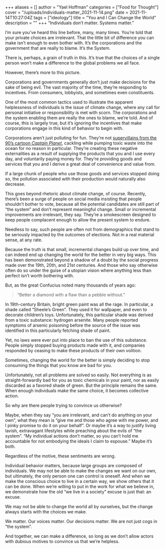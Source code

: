 +++
aliases = []
author = "Yael Hoffman"
categories = ["Food for Thought"]
cover = "/uploads/individuals-matter_2021-11-14.png"
date = 2021-11-14T10:27:04Z
tags = ["ideology"]
title = "You and I Can Change the World"
description = ""
+++
“Individuals don’t matter. Systems matter.”

I’m sure you’ve heard this line before, many, many times. You’re told that your private choices are irrelevant. That the little bit of difference you can make isn’t enough to even bother with. It’s the corporations and the government that are really to blame. It’s the System.

There is, perhaps, a grain of truth in this. It’s true that the choices of a single person won’t make a difference to the global problems we all face.

However, there’s more to this picture.

Corporations and governments generally don’t just make decisions for the sake of being evil. The vast majority of the time, they’re responding to incentives. From consumers, lobbyists, and sometimes even constituents.

One of the most common tactics used to illustrate the apparent helplessness of individuals is the issue of climate change, where any call for personal initiative or responsibility is met with scorn. The corporations and the system enabling them are really the ones to blame, we’re told. And of course, this is largely true, but it’s ignoring the incentives that make corporations engage in this kind of behavior to begin with.

Corporations aren’t just polluting for fun. They’re not [supervillains from the 90’s cartoon _Captain Planet_](https://youtu.be/m__J1Jw6TxA "supervillains"), cackling while pumping toxic waste into the ocean for no reason in particular. They’re creating these negative externalities as a result of supplying the products that you and I use every day, and voluntarily paying money for. They’re providing goods and services that you and I derive a great deal of convenience and value from.

If a large chunk of people who use those goods and services stopped doing so, the pollution associated with their production would naturally also decrease.

This goes beyond rhetoric about climate change, of course. Recently, there’s been a surge of people on social media insisting that people shouldn’t bother to vote, because all the potential candidates are still part of “the system” and don’t represent meaningful change. Small or incremental improvements are irrelevant, they say. They’re a smokescreen designed to keep people complacent enough to allow the present system to endure.

Needless to say, such people are often not from demographics that stand to be seriously impacted by the outcomes of elections. Not in a real material sense, at any rate.

Because the truth is that small, incremental changes build up over time, and can indeed end up changing the world for the better in very big ways. This has been demonstrated beyond a shadow of a doubt by the social progress made over the 19th, 20th, and 21st centuries. And those who say otherwise often do so under the guise of a utopian vision where anything less than perfect isn’t worth bothering with.

But, as the great Confucius noted many thousands of years ago:

> “Better a diamond with a flaw than a pebble without.”

In 19th-century Britain, bright green paint was all the rage. In particular, a shade called “Sheele’s Green”. They used it for wallpaper, and even to decorate children’s toys. Unfortunately, this particular shade was derived from a toxic substance: hydrogen arsenite. Many people reported symptoms of arsenic poisoning before the source of the issue was identified in this particularly fetching shade of paint.

Yet, no laws were ever put into place to ban the use of this substance. People simply stopped buying products made with it, and companies responded by ceasing to make these products of their own volition.

Sometimes, changing the world for the better is simply deciding to stop consuming the things that you know are bad for you.

Unfortunately, not all problems are solved so easily. Not everything is as straight-forwardly bad for you as toxic chemicals in your paint, nor as easily discarded as a favored shade of green. But the principle remains the same. When enough individuals make the same choice, it becomes collective action.

So why are there people trying to convince us otherwise?

Maybe, when they say “you are irrelevant, and can’t do anything on your own”, what they mean is “give me and those who agree with me power, and I pinky promise to do it on your behalf”. Or maybe it’s a way to justify living lavish, extravagant lifestyles while preaching about the evils of “the system”. “My individual actions don’t matter, so you can’t hold me accountable for not embodying the ideals I claim to espouse.” Maybe it’s both.

Regardless of the motive, these sentiments are wrong.

Individual behavior matters, because large groups are composed of individuals. We may not be able to make the changes we want on our own, but ultimately, the only person one can control is oneself. And when we make the conscious choice to live in a certain way, we show others that it can be done. When we’re willing to put in the work for what we believe in, we demonstrate how the old “we live in a society” excuse is just that: an excuse. 

We may not be able to change the world all by ourselves, but the change always starts with the choices we make.

We matter. Our voices matter. Our decisions matter. We are not just cogs in “the system”. 

And together, we can make a difference, so long as we don’t allow actors with dubious motives to convince us that we’re helpless.